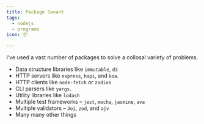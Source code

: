 ```yaml
---
title: Package Savant
tags:
  - nodejs
  - programs
icon: 📦

---
```

I’ve used a vast number of packages to solve a collosal variety of problems.

- Data structure libraries like `immutable`, `d3`
- HTTP servers like `express`, `hapi`, and `koa`.
- HTTP clients like `node-fetch` or `zodios`
- CLI parsers like `yargs`.
- Utility libraries like `lodash`
- Multiple test frameworks – `jest`, `mocha`, `jasmine`, `ava`
- Multiple validators – `Joi`, `zod`, and `ajv`
- Many many other things
